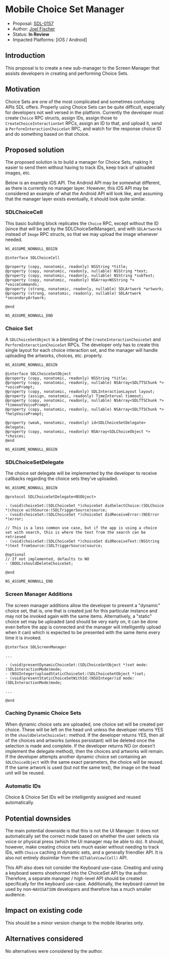 # Mobile Choice Set Manager

* Proposal: [SDL-0157](0157-mobile-choice-manager.md)
* Author: [Joel Fischer](https://github.com/joeljfischer)
* Status: **In Review**
* Impacted Platforms: [iOS / Android]

## Introduction

This proposal is to create a new sub-manager to the Screen Manager that assists developers in creating and performing Choice Sets.

## Motivation

Choice Sets are one of the most complicated and sometimes confusing APIs SDL offers. Properly using Choice Sets can be quite difficult, especially for developers not well versed in the platform. Currently the developer must create `Choice` RPC structs, assign IDs, assign those to `CreateChoiceInteractionSet` RPCs, assign an ID to that, and upload it, send a `PerformInteractionChoiceSet` RPC, and watch for the response choice ID and do something based on that choice.

## Proposed solution

The proposed solution is to build a manager for Choice Sets, making it easier to send them without having to track IDs, keep track of uploaded images, etc.

Below is an example iOS API. The Android API may be somewhat different, as there is currently no manager layer. However, this iOS API may be considered an example of what the Android API will look like, and assuming that the manager layer exists eventually, it should look quite similar.

### SDLChoiceCell

This basic building block replicates the `Choice` RPC, except without the ID (since that will be set by the SDLChoiceSetManager), and with `SDLArtwork`s instead of `Image` RPC structs, so that we may upload the image whenever needed.

```objc
NS_ASSUME_NONNULL_BEGIN

@interface SDLChoiceCell

@property (copy, nonatomic, readonly) NSString *title;
@property (copy, nonatomic, readonly, nullable) NSString *text;
@property (copy, nonatomic, readonly, nullable) NSString *subText;
@property (copy, nonatomic, readonly) NSArray<NSString *> *voiceCommands;
@property (strong, nonatomic, readonly, nullable) SDLArtwork *artwork;
@property (strong, nonatomic, readonly, nullable) SDLArtwork *secondaryArtwork;

@end

NS_ASSUME_NONNULL_END
```

### Choice Set

A `SDLChoiceSetObject` is a blending of the `CreateInteractionChoiceSet` and `PerformInteractionChoiceSet` RPCs. The developer only has to create this single layout for each choice interaction set, and the manager will handle uploading the artworks, choices, etc. properly.

```objc
NS_ASSUME_NONNULL_BEGIN

@interface SDLChoiceSetObject
@property (copy, nonatomic, readonly) NSString *title;
@property (copy, nonatomic, readonly, nullable) NSArray<SDLTTSChunk *> *voicePrompt;
@property (copy, nonatomic, readonly) SDLInteractionLayout layout;
@property (assign, nonatomic, readonly) TimeInterval timeout;
@property (copy, nonatomic, readonly, nullable) NSArray<SDLTTSChunk *> *timeoutVoicePrompt;
@property (copy, nonatomic, readonly, nullable) NSArray<SDLTTSChunk *> *helpVoicePrompt;

@property (weak, nonatomic, readonly) id<SDLChoiceSetDelegate> delegate;
@property (copy, nonatomic, readonly) NSArray<SDLChoiceObject *> *choices;
@end

NS_ASSUME_NONNULL_BEGIN
```

### SDLChoiceSetDelegate

The choice set delegate will be implemented by the developer to receive callbacks regarding the choice sets they've uploaded.

```objc
NS_ASSUME_NONNULL_BEGIN

@protocol SDLChoiceSetDelegate<NSObject>

- (void)choiceSet:(SDLChoiceSet *)choiceSet didSelectChoice:(SDLChoice *)choice withSource:(SDLTriggerSource)source;
- (void)choiceSet:(SDLChoiceSet *)choiceSet didReceiveError:(NSError *)error;

// This is a less common use case, but if the app is using a choice set with search, this is where the text from the search can be retrieved
- (void)choiceSet:(SDLChoiceSet *)choiceSet didReceiveText:(NSString *)text fromSource:(SDLTriggerSource)source;

@optional
// If not implemented, defaults to NO
- (BOOL)shouldDeleteChoiceSet;

@end

NS_ASSUME_NONNULL_END
```

### Screen Manager Additions

The screen manager additions allow the developer to present a "dynamic" choice set, that is, one that is created just for this particular instance and may not be invoked again with the same items. Alternatively, a "static" choice set may be uploaded (and should be very early on, it can be done even before the app is connected and the manager will intelligently upload when it can) which is expected to be presented with the same items every time it is invoked.

```objc
@interface SDLScreenManager

...

- (void)presentDynamicChoiceSet:(SDLChoiceSetObject *)set mode:(SDLInteractionMode)mode;
- (NSUInteger)uploadStaticChoiceSet:(SDLChoiceSetObject *)set;
- (void)presentStaticChoiceSetWithId:(NSUInteger)id mode:(SDLInteractionMode)mode;

...

@end
```

### Caching Dynamic Choice Sets

When dynamic choice sets are uploaded, one choice set will be created per choice. These will be left on the head unit unless the developer returns YES in the `shouldDeleteChoiceSet:` method. If the developer returns YES, then all of the choices and artworks (unless persistant) will be deleted once the selection is made and complete. If the developer returns NO (or doesn't implement the delegate method), then the choices and artworks will remain. If the developer attempts another dynamic choice set containing an `SDLChoiceObject` with the same exact parameters, the choice will be reused. If the same artwork is used (but not the same text), the image on the head unit will be reused.

### Automatic IDs

Choice & Choice Set IDs will be intelligently assigned and reused automatically.

## Potential downsides

The main potential downside is that this is not the UI Manager. It does not automatically set the correct mode based on whether the user selects via voice or physical press (which the UI manager may be able to do). It should, however, make creating choice sets much easier without needing to track IDs, with `Choice` caching in dynamic sets, and a generally friendlier API. It is also not entirely dissimilar from the `UITableView(Cell)` API.

This API also does not consider the Keyboard use-case. Creating and using a keyboard seems shoehorned into the ChoiceSet API by the author. Therefore, a separate manager / high-level API should be created specifically for the keyboard use-case. Additionally, the keyboard cannot be used by non-`NAVIGATION` developers and therefore has a much smaller audience.

## Impact on existing code

This should be a minor version change to the mobile libraries only.

## Alternatives considered

No alternatives were considered by the author.
